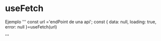 # useFetch

Ejemplo
'''
const url ='endPoint de una api';
const { data: null, loading: true, error: null }=useFetch(url)

'''
